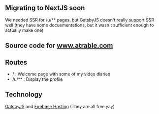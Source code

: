 ## Migrating to NextJS soon
We needed SSR for /u/** pages, but GatsbyJS doesn't really support SSR well (they have some docuementations, but it wasn't sufficient enough to actually make one)

## Source code for www.atrable.com

## Routes
- / : Welcome page with some of my video diaries
- /u/** : Display the profile

## Technology
[GatsbyJS](https://www.gatsbyjs.com) and [Firebase Hosting](https://firebase.google.com/products/hosting/) (They are all free yay)
